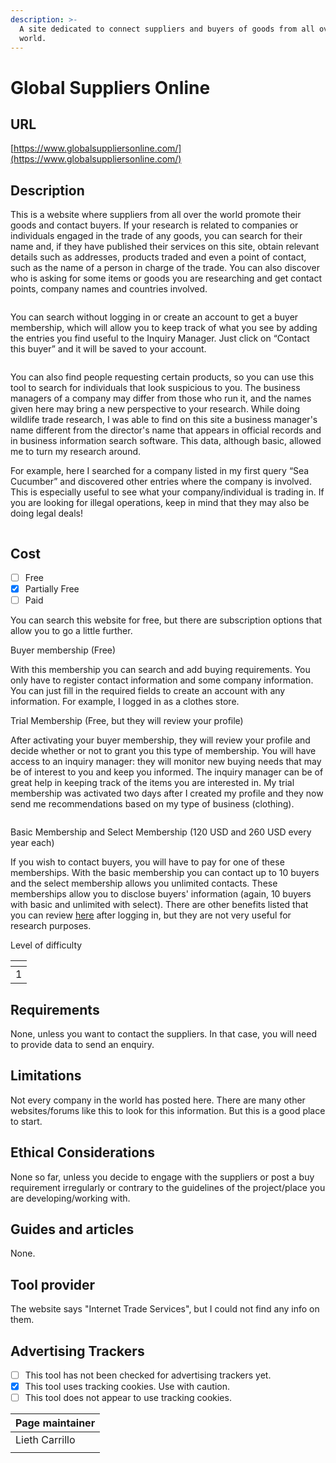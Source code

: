 ```yaml
---
description: >-
  A site dedicated to connect suppliers and buyers of goods from all over the
  world.
---
```


# Global Suppliers Online

## URL

[https://www.globalsuppliersonline.com/](https://www.globalsuppliersonline.com/)

## Description

This is a website where suppliers from all over the world promote their goods and contact buyers. If your research is related to companies or individuals engaged in the trade of any goods, you can search for their name and, if they have published their services on this site, obtain relevant details such as addresses, products traded and even a point of contact, such as the name of a person in charge of the trade. You can also discover who is asking for some items or goods you are researching and get contact points, company names and countries involved.

<figure><img src=".gitbook/assets/Screenshot 2024-12-20 at 6.52.37 PM.png" alt=""><figcaption></figcaption></figure>

You can search without logging in or create an account to get a buyer membership, which will allow you to keep track of what you see by adding the entries you find useful to the Inquiry Manager. Just click on “Contact this buyer” and it will be saved to your account.

<figure><img src=".gitbook/assets/Screenshot 2024-12-20 at 6.57.05 PM.png" alt=""><figcaption></figcaption></figure>

You can also find people requesting certain products, so you can use this tool to search for individuals that look suspicious to you. The business managers of a company may differ from those who run it, and the names given here may bring a new perspective to your research. While doing wildlife trade research, I was able to find on this site a business manager's name different from the director's name that appears in official records and in business information search software. This data, although basic, allowed me to turn my research around.

For example, here I searched for a company listed in my first query “Sea Cucumber” and discovered other entries where the company is involved. This is especially useful to see what your company/individual is trading in. If you are looking for illegal operations, keep in mind that they may also be doing legal deals!

<figure><img src=".gitbook/assets/Screenshot 2024-12-20 at 6.59.06 PM.png" alt=""><figcaption></figcaption></figure>

## Cost

* [ ] Free
* [x] Partially Free
* [ ] Paid

You can search this website for free, but there are subscription options that allow you to go a little further.

Buyer membership (Free)

With this membership you can search and add buying requirements. You only have to register contact information and some company information. You can just fill in the required fields to create an account with any information. For example, I logged in as a clothes store.

Trial Membership (Free, but they will review your profile)

After activating your buyer membership, they will review your profile and decide whether or not to grant you this type of membership. You will have access to an inquiry manager: they will monitor new buying needs that may be of interest to you and keep you informed. The inquiry manager can be of great help in keeping track of the items you are interested in. My trial membership was activated two days after I created my profile and they now send me recommendations based on my type of business (clothing).

<figure><img src=".gitbook/assets/Screenshot 2024-12-23 at 11.55.44 AM.png" alt=""><figcaption></figcaption></figure>

Basic Membership and Select Membership (120 USD and 260 USD every year each)

If you wish to contact buyers, you will have to pay for one of these memberships. With the basic membership you can contact up to 10 buyers and the select membership allows you unlimited contacts. These memberships allow you to disclose buyers' information (again, 10 buyers with basic and unlimited with select). There are other benefits listed that you can review [here](https://www.globalbuyersonline.com/members/reg.asp) after logging in, but they are not very useful for research purposes.



Level of difficulty

<table><thead><tr><th data-type="rating" data-max="5"></th></tr></thead><tbody><tr><td>1</td></tr></tbody></table>

## Requirements

None, unless you want to contact the suppliers. In that case, you will need to provide data to send an enquiry.

## Limitations

Not every company in the world has posted here. There are many other websites/forums like this to look for this information. But this is a good place to start.

## Ethical Considerations

None so far, unless you decide to engage with the suppliers or post a buy requirement irregularly or contrary to the guidelines of the project/place you are developing/working with.&#x20;

## Guides and articles

None.

## Tool provider

The website says "Internet Trade Services", but I could not find any info on them.

## Advertising Trackers

* [ ] This tool has not been checked for advertising trackers yet.
* [x] This tool uses tracking cookies. Use with caution.
* [ ] This tool does not appear to use tracking cookies.

| Page maintainer |
| --------------- |
| Lieth Carrillo  |
|                 |
